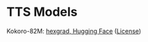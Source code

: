 # TTS Models

Kokoro-82M: [hexgrad, Hugging Face](https://huggingface.co/hexgrad/Kokoro-82M#usage) ([License](https://huggingface.co/datasets/choosealicense/licenses/blob/main/markdown/apache-2.0.md))